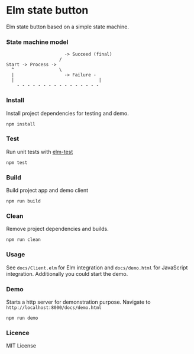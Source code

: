 # Elm state button

Elm state button based on a simple state machine.

### State machine model
```basic
                      -> Succeed (final)
                    /
Start -> Process ->
  ^                 \
  |                   -> Failure -
  |                                |
    - - - - - - - - - - - - - - - -
```

### Install

Install project dependencies for testing and demo.

`npm install`

### Test

Run unit tests with [elm-test](http://package.elm-lang.org/packages/elm-community/elm-test/latest)

`npm test`

### Build

Build project app and demo client

`npm run build`

### Clean

Remove project dependencies and builds.

`npm run clean`

### Usage

See `docs/Client.elm` for Elm integration and `docs/demo.html` for JavaScript integration. Additionally you could start the demo.

### Demo

Starts a http server for demonstration purpose. Navigate to `http://localhost:8000/docs/demo.html`

`npm run demo`


### Licence
MIT License
